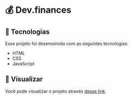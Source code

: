# 💰 Dev.finances

## 🚀 Tecnologias
Esse projeto foi desenvolvido com as seguintes tecnologias:

- HTML
- CSS
- JavaScript

## 🔖 Visualizar
Você pode visualizar o projeto através [desse link](https://devfinances12.netlify.app/).
